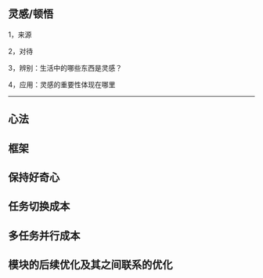 ## 灵感/顿悟

1，来源

2，对待

3，辨别：生活中的哪些东西是灵感？

4，应用：灵感的重要性体现在哪里


---

## 心法

## 框架

## 保持好奇心

## 任务切换成本

## 多任务并行成本

## 模块的后续优化及其之间联系的优化
